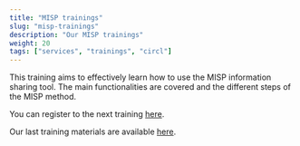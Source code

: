 ```yaml
---
title: "MISP trainings"
slug: "misp-trainings"
description: "Our MISP trainings"
weight: 20
tags: ["services", "trainings", "circl"]
---
```


This training aims to effectively learn how to use the MISP information sharing tool.
The main functionalities are covered and the different steps of the
MISP method.


You can register to the next training [here](https://www.circl.lu/services/training).

Our last training materials are available
[here](https://circl.lu/services/misp-training-materials/).


